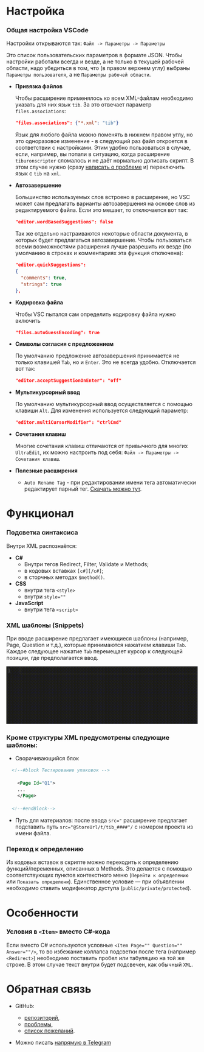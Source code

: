 # Настройка

### Общая настройка VSCode

Настройки открываются так: `Файл -> Параметры -> Параметры`

Это список пользовательских параметров в формате JSON. Чтобы настройки работали всегда и везде, а не только в текущей рабочей области, надо убедиться в том, что (в правом верхнем углу) выбраны `Параметры пользователя`, а не `Параметры рабочей области`.

* **Привязка файлов**

    Чтобы расширение применялось ко всем XML-файлам необходимо указать для них язык `tib`. За это отвечает параметр `files.associations`:
    ```JSON
    "files.associations": {"*.xml": "tib"}
    ```
    Язык для любого файла можно поменять в нижнем правом углу, но это одноразовое изменение - в следующий раз файл откроется в соответствии с настройками. Этим удобно пользоваться в случае, если, например, вы попали в ситуацию, когда расширение `tiburonscripter` сломалось и не даёт нормально дописать скрипт. В этом случае нужно (сразу [написать о проблеме](https://t.me/Gulyaev_Ruslan) и) переключить язык с `tib` на `xml`.
    
* **Автозавершение**

  Большинство используемых слов встроено в расширение, но VSC может сам предлагать варианты автозавершения на основе слов из редактируемого файла. Если это мешает, то отключается вот так:
  ```JSON
  "editor.wordBasedSuggestions": false
  ```

  Так же отдельно настраиваются некоторые области документа, в которых будет предлагаться автозавершение. Чтобы пользоваться всеми возможностями расширения лучше разрешить их везде (по умолчанию в строках и комментариях эта функция отключена):
  ```JSON
  "editor.quickSuggestions": 
  {
    "comments": true,
    "strings": true
  },
  ```
  
 * **Кодировка файла**
    
   Чтобы VSC пытался сам определить кодировку файла нужно включить
   ```JSON
   "files.autoGuessEncoding": true
   ```
* **Символы согласия с предложением**
  
  По умолчанию предложение автозавершения принимается не только клавишей `Tab`, но и `Enter`. Это не всегда удобно. Отключается вот так:
  ```JSON
  "editor.acceptSuggestionOnEnter": "off"
  ```

* **Мультикурсорный ввод**

  По умолчанию мультикурсорный ввод осуществляется с помощью клавиши `Alt`. Для изменения используется следующий параметр:
  ```JSON
  "editor.multiCursorModifier": "ctrlCmd"
  ```

* **Сочетания клавиш**

  Многие сочетания клавиш отличаются от привычного для многих `UltraEdit`, их можно настроить под себя: `Файл -> Параметры -> Сочетания клавиш`.

* **Полезные расширения**

  * `Auto Rename Tag` - при редактировании имени тега автоматически редактирует парный тег. [Скачать можно тут](https://marketplace.visualstudio.com/items?itemName=formulahendry.auto-rename-tag).


# Функционал

### Подсветка синтаксиса

Внутри XML распознаётся:
* **C#**
  * Внутри тегов Redirect, Filter, Validate и Methods;
  * в кодовых вставках `[c#][/c#]`;
  * в сторчных методах `$method()`.
* **CSS**
  * внутри тега `<style>`
  * внутри `style=""`
* **JavaScript**
  * внутри тега `<script>`

### XML шаблоны (Snippets)

При вводе расширение предлагает имеющиеся шаблоны (например, Page, Question и т.д.), которые принимаются нажатием клавиши `Tab`. Каждое следующее нажатие `Tab` перемещает курсор к следующей позиции, где предполагается ввод.

![Image](https://github.com/tiburon-research/vsc-xml-plugin/blob/master/stuff/PageSnippet.gif?raw=true)

### Кроме структуры XML предусмотрены следующие шаблоны:
* Сворачивающийся блок
```xml
  <!--#block Тестирование упаковок -->

    <Page Id="Q1">
    ...
    </Page>
  
  <!--#endBlock-->
```

* Путь для материалов: после ввода `src="` расширение предлагает подставить путь `src="@StoreUrl/t/tib_####"/` с номером проекта из имени файла.

### Переход к определению

Из кодовых вставок в скрипте можно переходить к определению функций/переменных, описанных в Methods. Это делается с помощью соответствующих пунктов контекстного меню (`Перейти к определению` или `Показать определени`).
Единственное условие — при объявлении необходимо ставить модификатор дуступа (`public/private/protected`).


# Особенности

### Условия в `<Item>` вместо C#-кода

Если вместо C# используются условные `<Item Page="" Question="" Answer=""/>`, то во избежание коллапса подсветки после тега (например `<Redirect>`) необходимо поставить пробел или табуляцию на той же строке. В этом случае текст внутри будет подсвечен, как обычный `XML`.


# Обратная связь

* GitHub: 
  - [репозиторий](https://github.com/tiburon-research/vsc-xml-plugin),
  - [проблемы](https://github.com/tiburon-research/vsc-xml-plugin/issues),
  - [список пожеланий](https://github.com/tiburon-research/vsc-xml-plugin/issues/1).

* Можно писать [напрямую в Telegram](https://t.me/Gulyaev_Ruslan)
